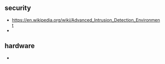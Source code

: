 ## security 
- https://en.wikipedia.org/wiki/Advanced_Intrusion_Detection_Environment
- 

## hardware
- 
